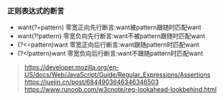 ### 正则表达式的断言

* want(?=pattern) 零宽正向先行断言:want被pattern跟随时匹配want
* want(?!pattern) 零宽负向先行断言:want不被pattern跟随时匹配want
* (?<=pattern)want 零宽正向后行断言:want跟随pattern时匹配want
* (?<!pattern)want 零宽负向后行断言:want不跟随pattern时匹配want

> https://developer.mozilla.org/en-US/docs/Web/JavaScript/Guide/Regular_Expressions/Assertions
> https://juejin.cn/post/6844903646346346503
> https://www.runoob.com/w3cnote/reg-lookahead-lookbehind.html
